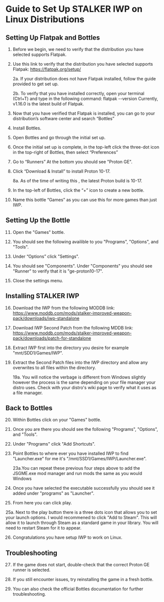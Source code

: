 # Guide to Set Up STALKER IWP on Linux Distributions

## Setting Up Flatpak and Bottles

1. Before we begin, we need to verify that the distribution you have selected supports Flatpak.

2. Use this link to verify that the distribution you have selected supports Flatpak:
   https://flatpak.org/setup/

   2a. If your distribution does not have Flatpak installed, follow the guide provided to get set up.

   2b. To verify that you have installed correctly, open your terminal (Ctrl+T) and type in the following command:
   flatpak --version
   Currently, v1.16.0 is the latest build of Flatpak.

3. Now that you have verified that Flatpak is installed, you can go to your distribution’s software center and search “Bottles”

4. Install Bottles.

5. Open Bottles and go through the initial set up.

6. Once the initial set up is complete, in the top-left click the three-dot icon in the top-right of Bottles, then select “Preferences”

7. Go to “Runners” At the bottom you should see "Proton GE".

8. Click “Download & Install” to install Proton 10-17.

    8a. As of the time of writing this , the latest Proton build is 10-17.

9. In the top-left of Bottles, click the “+” icon to create a new bottle.

10. Name this bottle “Games” as you can use this for more games than just IWP.


## Setting Up the Bottle

11. Open the "Games" bottle.

12. You should see the following availible to you "Programs", "Options", and "Tools".

13. Under “Options” click "Settings".

14. You should see "Components". Under "Components" you should see "Runner" to verify that it is "ge-proton10-17".

15. Close the settings menu.


## Installing STALKER IWP

16. Download the IWP from the following MODDB link:
    https://www.moddb.com/mods/stalker-improved-weapon-pack/downloads/iwp-standalone

17. Download IWP Second Patch from the following MDDB link:
    https://www.moddb.com/mods/stalker-improved-weapon-pack/downloads/patch-for-standalone

18. Extract IWP first into the directory you desire for example "mnt/SDD1/Games/IWP".

19.  Extract the Second Patch files into the IWP directory and allow any overwrites to all files within the directory.

     19a. You will notice the verbage is different from Windows slightly however the process is the same depending on your file manager your distro uses. Check with your distro's wiki page to verify what it uses as a file manager.

## Back to Bottles

20.  Within Bottles click on your "Games" bottle.

21.  Once you are there you should see the following "Programs", "Options", and "Tools".

22.  Under "Programs" click "Add Shortcuts".

23.  Point Bottles to where ever you have installed IWP to find "Launcher.exe" for me it's "/mnt/SSD1/Games/IWP/Launcher.exe".

      23a.You can repeat these previous four steps above to add the JSGME.exe mod manager and run mods the same as you would Windows

24.  Once you have selected the executable successfully you should see it added under "programs" as "Launcher".

25.  From here you can click play.

 25a. Next to the play button there is a three dots icon that allows you to set your launch options. I would recommened to click "Add to Steam". This will allow it to launch through Steam as a standard game in your library. You will need to restart Steam for it to appear.

26.  Congratulations you have setup IWP to work on Linux.


## Troubleshooting

27. If the game does not start, double-check that the correct Proton GE runner is selected.

28. If you still encounter issues, try reinstalling the game in a fresh bottle.

29. You can also check the official Bottles documentation for further troubleshooting.
